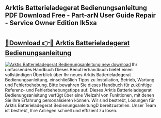 ## Arktis Batterieladegerat Bedienungsanleitung PDF Download Free - Part-arN User Guide Repair - Service Owner Edition lk5xa

# <h2><a href="http://df53k1q.blite.top/?on=Arktis+Batterieladegerat+Bedienungsanleitung">🔗Download 👉🔴 Arktis Batterieladegerat Bedienungsanleitung</a></h2>

[![Arktis Batterieladegerat Bedienungsanleitung new download](https://i.imgur.com/lujVjoI.png)](http://df53k1q.blite.top/?on=Arktis+Batterieladegerat+Bedienungsanleitung)
Ihr umfassendes Handbuch Dieses Benutzerhandbuch bietet einen vollständigen Überblick über Ihr neues Arktis Batterieladegerat Bedienungsanleitung, einschließlich Tipps zu Installation, Betrieb, Wartung und Fehlerbehebung. Bitte bewahren Sie dieses Handbuch für zukünftige Referenz- und Fehlerbehebungstipps auf. Dieses Arktis Batterieladegerat Bedienungsanleitung verfügt über eine Vielzahl von Funktionen, mit denen Sie Ihre Erfahrung personalisieren können. Wir sind bestrebt, Lösungen für Arktis Batterieladegerat BedienungsanleitungD bereitzustellen. Unser Team ist bestrebt, Ihre Anliegen schnell und effizient zu lösen.
